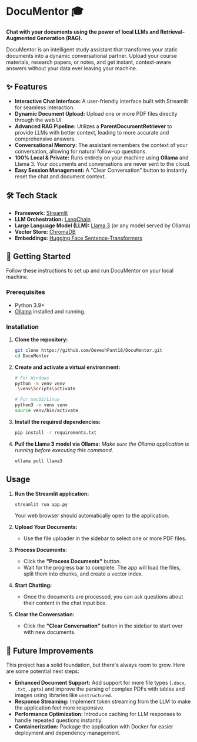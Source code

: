 # DocuMentor 🎓

**Chat with your documents using the power of local LLMs and Retrieval-Augmented Generation (RAG).**

DocuMentor is an intelligent study assistant that transforms your static documents into a dynamic conversational partner. Upload your course materials, research papers, or notes, and get instant, context-aware answers without your data ever leaving your machine.

## ✨ Features

* **Interactive Chat Interface:** A user-friendly interface built with Streamlit for seamless interaction.
* **Dynamic Document Upload:** Upload one or more PDF files directly through the web UI.
* **Advanced RAG Pipeline:** Utilizes a **ParentDocumentRetriever** to provide LLMs with better context, leading to more accurate and comprehensive answers.
* **Conversational Memory:** The assistant remembers the context of your conversation, allowing for natural follow-up questions.
* **100% Local & Private:** Runs entirely on your machine using **Ollama** and Llama 3. Your documents and conversations are never sent to the cloud.
* **Easy Session Management:** A "Clear Conversation" button to instantly reset the chat and document context.

## 🛠️ Tech Stack

* **Framework:** [Streamlit](https://streamlit.io/)
* **LLM Orchestration:** [LangChain](https://www.langchain.com/)
* **Large Language Model (LLM):** [Llama 3](https://ollama.com/library/llama3) (or any model served by Ollama)
* **Vector Store:** [ChromaDB](https://www.trychroma.com/)
* **Embeddings:** [Hugging Face Sentence-Transformers](https://huggingface.co/sentence-transformers)

## 🚀 Getting Started

Follow these instructions to set up and run DocuMentor on your local machine.

### Prerequisites

* Python 3.9+
* [Ollama](https://ollama.com/) installed and running.

### Installation

1.  **Clone the repository:**
    ```bash
    git clone https://github.com/DeveshPant18/DocuMentor.git
    cd DocuMentor
    ```

2.  **Create and activate a virtual environment:**
    ```bash
    # For Windows
    python -m venv venv
    .\venv\Scripts\activate
    
    # For macOS/Linux
    python3 -m venv venv
    source venv/bin/activate
    ```

3.  **Install the required dependencies:**
    ```bash
    pip install -r requirements.txt
    ```

4.  **Pull the Llama 3 model via Ollama:**
    *Make sure the Ollama application is running before executing this command.*
    ```bash
    ollama pull llama3
    ```

## Usage

1.  **Run the Streamlit application:**
    ```bash
    streamlit run app.py
    ```
    Your web browser should automatically open to the application.

2.  **Upload Your Documents:**
    * Use the file uploader in the sidebar to select one or more PDF files.

3.  **Process Documents:**
    * Click the **"Process Documents"** button.
    * Wait for the progress bar to complete. The app will load the files, split them into chunks, and create a vector index.

4.  **Start Chatting:**
    * Once the documents are processed, you can ask questions about their content in the chat input box.

5.  **Clear the Conversation:**
    * Click the **"Clear Conversation"** button in the sidebar to start over with new documents.

## 🔮 Future Improvements

This project has a solid foundation, but there's always room to grow. Here are some potential next steps:

* **Enhanced Document Support:** Add support for more file types (`.docx`, `.txt`, `.pptx`) and improve the parsing of complex PDFs with tables and images using libraries like `unstructured`.
* **Response Streaming:** Implement token streaming from the LLM to make the application feel more responsive.
* **Performance Optimization:** Introduce caching for LLM responses to handle repeated questions instantly.
* **Containerization:** Package the application with Docker for easier deployment and dependency management.
